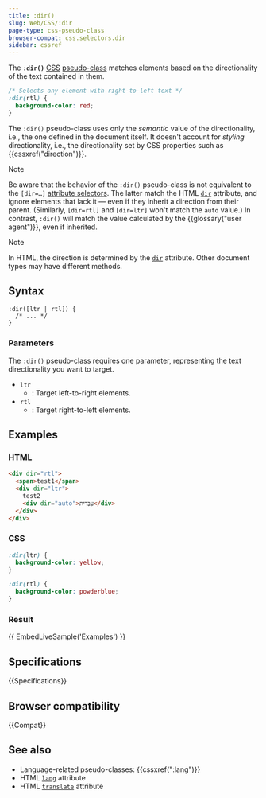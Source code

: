 ```yaml
---
title: :dir()
slug: Web/CSS/:dir
page-type: css-pseudo-class
browser-compat: css.selectors.dir
sidebar: cssref
---
```


The **`:dir()`** [CSS](/en-US/docs/Web/CSS) [pseudo-class](/en-US/docs/Web/CSS/Reference/Selectors/Pseudo-classes) matches elements based on the directionality of the text contained in them.

```css
/* Selects any element with right-to-left text */
:dir(rtl) {
  background-color: red;
}
```

The `:dir()` pseudo-class uses only the _semantic_ value of the directionality, i.e., the one defined in the document itself. It doesn't account for _styling_ directionality, i.e., the directionality set by CSS properties such as {{cssxref("direction")}}.

> [!NOTE]
> Be aware that the behavior of the `:dir()` pseudo-class is not equivalent to the `[dir=…]` [attribute selectors](/en-US/docs/Web/CSS/Reference/Selectors/Attribute_selectors). The latter match the HTML [`dir`](/en-US/docs/Web/HTML/Reference/Global_attributes/dir) attribute, and ignore elements that lack it — even if they inherit a direction from their parent. (Similarly, `[dir=rtl]` and `[dir=ltr]` won't match the `auto` value.) In contrast, `:dir()` will match the value calculated by the {{glossary("user agent")}}, even if inherited.

> [!NOTE]
> In HTML, the direction is determined by the [`dir`](/en-US/docs/Web/HTML/Reference/Global_attributes/dir) attribute. Other document types may have different methods.

## Syntax

```css-nolint
:dir([ltr | rtl]) {
  /* ... */
}
```

### Parameters

The `:dir()` pseudo-class requires one parameter, representing the text directionality you want to target.

- `ltr`
  - : Target left-to-right elements.
- `rtl`
  - : Target right-to-left elements.

## Examples

### HTML

```html
<div dir="rtl">
  <span>test1</span>
  <div dir="ltr">
    test2
    <div dir="auto">עִבְרִית</div>
  </div>
</div>
```

### CSS

```css
:dir(ltr) {
  background-color: yellow;
}

:dir(rtl) {
  background-color: powderblue;
}
```

### Result

{{ EmbedLiveSample('Examples') }}

## Specifications

{{Specifications}}

## Browser compatibility

{{Compat}}

## See also

- Language-related pseudo-classes: {{cssxref(":lang")}}
- HTML [`lang`](/en-US/docs/Web/HTML/Reference/Global_attributes/lang) attribute
- HTML [`translate`](/en-US/docs/Web/HTML/Reference/Global_attributes/translate) attribute
